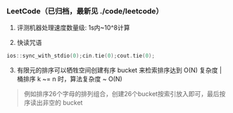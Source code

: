 ### LeetCode（已归档，最新见 ./code/leetcode）

1. 评测机器处理速度数量级: 1s内~10^8计算

2. 快读咒语

```cpp
ios::sync_with_stdio(0);cin.tie(0);cout.tie(0);
```

3. 有限元的排序可以牺牲空间创建有序 bucket 来检索排序达到 O(N) 复杂度 | 桶排序 k ~= n 时，算法复杂度 ~ O(N)

> 例如排序26个字母的排列组合，创建26个bucket按索引放入即可，最后按序读出非空的 bucket


